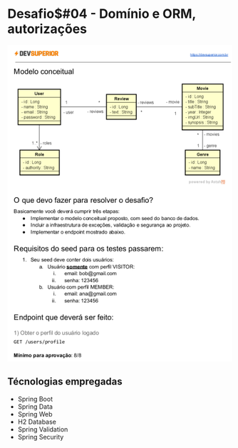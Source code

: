# Desafio$#04 - Domínio e ORM, autorizações

![Desafio](./challenge.png)

## **Técnologias empregadas**

- Spring Boot
- Spring Data
- Spring Web
- H2 Database
- Spring Validation
- Spring Security